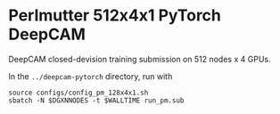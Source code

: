 # Perlmutter 512x4x1 PyTorch DeepCAM

DeepCAM closed-devision training submission on 512 nodes x 4 GPUs.

In the `../deepcam-pytorch` directory, run with
```
source configs/config_pm_128x4x1.sh
sbatch -N $DGXNNODES -t $WALLTIME run_pm.sub
```

